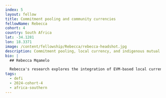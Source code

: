 ```yaml
---
index: 5
layout: fellow
title: Commitment pooling and community currencies
fellowName: Rebecca
cohort: 4
country: South Africa
lat: -34.1281
lon: 18.3371
image: /content/fellowship/Rebecca/rebecca-headshot.jpg
description: Commitment pooling, local currency, and indigenous mutual aid practices.
bio: |
  ## Rebecca Mqamelo

  Rebecca's research explores the integration of EVM-based local currencies with traditional economic practices in Africa. Her study will analyze ERC20-based local currency models, comparing (1) traditional digital vouchers where they are backed by a government body or money and (2) an emergent, potentially transformative model where the community pools their future production capacity as commitment. How does tokenizing social contracts redefine our understanding of the function of money in a community? What are the underlying protocols that sustain non-monetary, indigenous practices of resource coordination? And how can these protocols find new expression in decentralized technology, transforming inherited systems into powerful tools for ecological sustainability, cooperation and mutual care? In an attempt to answer these questions, the project will focus on communities in Kenya and South Africa that are reviving their customs through [Grassroots Economics' Sarafu Network](https://grassrootseconomics.org/pages/sarafu-network), which also offers 6+ years of onchain data.
tags:
  - defi
  - 2024-cohort-4
  - africa-southern
---
```

